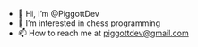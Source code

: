 - 👋 Hi, I’m @PiggottDev
- 👀 I’m interested in chess programming
- 📫 How to reach me at piggottdev@gmail.com

<!---
PiggottDev/PiggottDev is a ✨ special ✨ repository because its `README.md` (this file) appears on your GitHub profile.
You can click the Preview link to take a look at your changes.
--->
